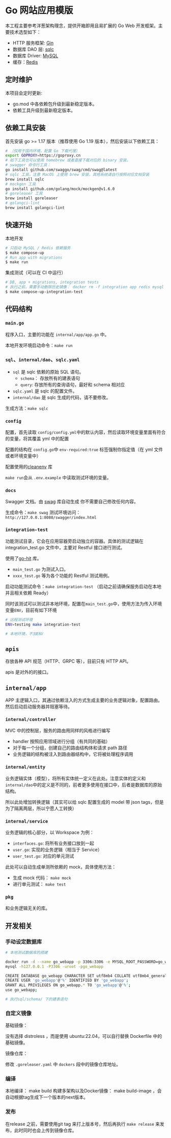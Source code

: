 # Go 网站应用模版

本工程主要参考洋葱架构理念，提供开箱即用且易扩展的 Go Web 开发框架。主要技术选型如下：

- HTTP 服务框架: [Gin](https://github.com/gin-gonic/gin)
- 数据库 DAO 层: [sqlc](https://sqlc.dev/)
- 数据库 Driver: [MySQL](https://github.com/go-sql-driver/mysql)
- 缓存：[Redis](https://github.com/go-redis/redis/v8)

## 定时维护

本项目会定时更新:

- go.mod 中各依赖包升级到最新稳定版本。
- 依赖工具升级到最新稳定版本。

## 依赖工具安装

首先安装 go >= 1.17 版本（推荐使用 Go 1.19 版本），然后安装以下依赖工具：

```bash
# （仅用于国内环境，配置 Go 下载代理）
export GOPROXY=https://goproxy.cn
# 如下工具也可以使用 homebrew 或者直接下载对应的 binary 安装。
# swagger 命令行工具：
go install github.com/swaggo/swag/cmd/swag@latest
# sqlc 工具，注意 MacOS 上使用 brew 安装，其他系统请自行按照对应文档安装
brew install sqlc
# mockgen 工具
go install github.com/golang/mock/mockgen@v1.6.0
# goreleaser 工具
brew install goreleaser
# golangci-lint
brew install golangci-lint
```

## 快速开始

本地开发

```sh
# 只启动 MySQL / Redis 依赖服务
$ make compose-up
# Run app with migrations
$ make run
```

集成测试（可以在 CI 中运行）

```sh
# DB, app + migrations, integration tests
# 执行之前，需要手动删除历史镜像： docker rm -f integration app redis mysql
$ make compose-up-integration-test
```

## 代码结构

### `main.go`

程序入口，主要的功能在 `internal/app/app.go` 中。

本地开发环境启动命令：`make run`

### `sql`、`internal/dao`、`sqlc.yaml`

- `sql` 是 sqlc 依赖的原始 SQL 语句。
  - `schema`： 存放所有的建表语句
  - `query`: 存放所有的查询语句，最好和 schema 相对应
- `sqlc.yaml` 是 sqlc 的配置文件。
- `internal/dao` 是 sqlc 生成的代码，请不要修改。

生成方法：`make sqlc`

### `config`

配置，首先读取 `config/config.yml`中的默认内容，然后读取环境变量里面有符合的变量，将其覆盖 yml 中的配置

配置的结构在 `config.go`中
`env-required:true` 标签强制你指定值（在 yml 文件或者环境变量中）

配置使用的[cleanenv](https://github.com/ilyakaznacheev/cleanenv) 库

`make run`会从 `.env.example` 中读取测试环境的变量。

### `docs`

Swagger 文档。由 [swag](https://github.com/swaggo/swag) 库自动生成
你不需要自己修改任何内容。

生成命令：`make swag`
测试环境访问：`http://127.0.0.1:8080/swagger/index.html`

### `integration-test`

功能测试目录，它会在应用容器旁启动独立的容器。具体的测试逻辑在 integration_test.go 文件中，主要对 Restful 接口进行测试。

使用了[go-hit](https://github.com/Eun/go-hit) 库。

- `main_test.go` 为测试入口。
- `xxxx_test.go` 等为各个功能的 Restful 测试用例。

启动功能测试命令：`make integration-test` （启动之前请确保服务启动在本地并且相关依赖 Ready）

同时该测试可以测试非本地环境，配置在`main_test.go`中，使用方法为传入环境变量`ENV`，目前有如下环境

```bash
# 远程测试环境
ENV=testing make integration-test

# 本地环境，不加ENV
```

## `apis`

存放各种 API 规范（HTTP、GRPC 等），目前只有 HTTP API。

apis 是对外的的接口。

## `internal/app`

APP 主逻辑入口，其通过依赖注入的方式生成主要的业务逻辑对象，配置路由。
然后启动启动服务器并阻塞等待。

### `internal/controller`

MVC 中的控制层，服务的路由用同样的风格进行编写

- handler 按照应用领域进行分组（有共同的基础）
- 对于每一个分组，创建自己的路由结构体和请求 path 路径
- 业务逻辑的结构被注入到路由器结构中，它将被处理程序调用

### `internal/entity`

业务逻辑实体（模型），将所有实体统一定义在此处。注意实体的定义和`internal/dao`中的定义是不同的，前者更多使用在接口中，后者是数据库的原始结构。

所以此处增加转换逻辑（其实可以给 sqlc 配置生成的 model 带 json tags，但是为了隔离两层，所以宁愿人工转换）

### `internal/service`

业务逻辑的核心部分，以 Workspace 为例：

- `interfaces.go`: 将所有业务接口放到一起
- `user.go`: 实现的业务逻辑（相当于 Service）
- `user_test.go`: 对应的单元测试

此处可以自动生成单测所依赖的 mock，具体使用方法：

- 生成 mock 代码： `make mock`
- 进行单元测试： `make test`

### `pkg`

和业务逻辑无关的库。

## 开发相关

### 手动设定数据库

```bash
# 本地测试数据库的搭建

docker run -d --name go_webapp -p 3306:3306 -e MYSQL_ROOT_PASSWORD=go_webapp mysql:5.7
mysql -h127.0.0.1 -P3306 -uroot -pgo_webapp

CREATE DATABASE go_webapp CHARACTER SET utf8mb4 COLLATE utf8mb4_general_ci;
CREATE USER 'go_webapp'@'%' IDENTIFIED BY 'go_webapp';
GRANT ALL PRIVILEGES ON go_webapp.* TO 'go_webapp'@'%';
use go_webapp;

# 执行sql/schema/ 下的建表语句

```

### 自定义镜像

基础镜像：

没有选择 distroless ，而是使用 ubuntu:22.04，可以自行替换 Dockerfile 中的基础镜像。

镜像仓库：

修改 `.goreleaser.yaml` 中 `dockers` 段中的镜像仓库地址。

### 编译

本地编译： make build
构建多架构以及Docker镜像： make build-image ，会自动根据tag生成下一个版本的next版本。

### 发布

在release 之前，需要使用git tag 来打上版本号，然后再执行 `make release` 来发布，此时同时也会上传到镜像仓库。
